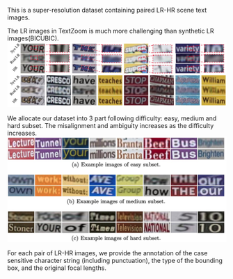 This is a super-resolution dataset containing paired LR-HR scene text images.

The LR images in TextZoom is much more challenging than synthetic LR images(BICUBIC).
![Synthetic LR vs Real LR](./syn_real.jpg)

We allocate our dataset into 3 part following difficulty: easy, medium and hard subset. The misalignment and ambiguity increases as the difficulty increases.
![Example Images](./easy_medium_hard.jpg)

For each pair of LR-HR images, we provide the annotation of the case sensitive character string (including punctuation), the type of the bounding box, and the original focal lengths.
